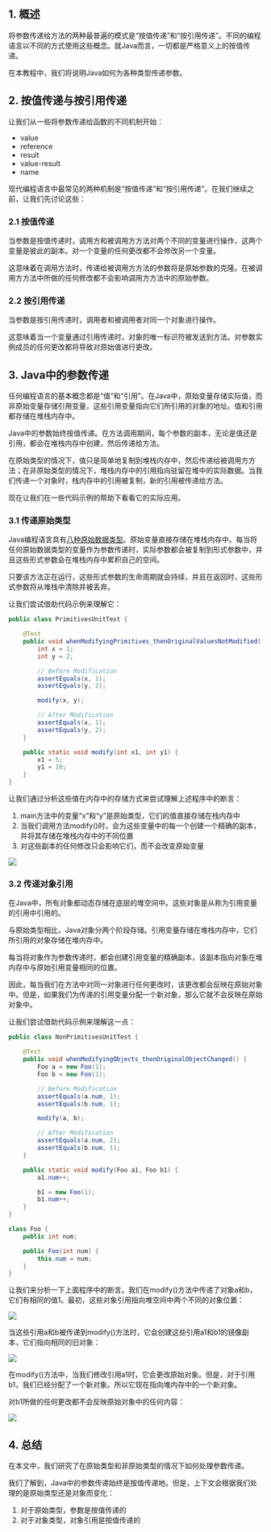 ## 1. 概述

将参数传递给方法的两种最普遍的模式是“按值传递”和“按引用传递”。不同的编程语言以不同的方式使用这些概念。就Java而言，一切都是严格意义上的按值传递。

在本教程中，我们将说明Java如何为各种类型传递参数。

## 2. 按值传递与按引用传递

让我们从一些将参数传递给函数的不同机制开始：

-   value
-   reference
-   result
-   value-result
-   name

现代编程语言中最常见的两种机制是“按值传递”和“按引用传递”。在我们继续之前，让我们先讨论这些：

### 2.1 按值传递

当参数是按值传递时，调用方和被调用方方法对两个不同的变量进行操作，这两个变量是彼此的副本。对一个变量的任何更改都不会修改另一个变量。

这意味着在调用方法时，传递给被调用方方法的参数将是原始参数的克隆。在被调用方方法中所做的任何修改都不会影响调用方方法中的原始参数。

### 2.2 按引用传递

当参数是按引用传递时，调用者和被调用者对同一个对象进行操作。

这意味着当一个变量通过引用传递时，对象的唯一标识符被发送到方法。对参数实例成员的任何更改都将导致对原始值进行更改。

## 3. Java中的参数传递

任何编程语言的基本概念都是“值”和“引用”。在Java中，原始变量存储实际值，而非原始变量存储引用变量，这些引用变量指向它们所引用的对象的地址。值和引用都存储在堆栈内存中。

Java中的参数始终按值传递。在方法调用期间，每个参数的副本，无论是值还是引用，都会在堆栈内存中创建，然后传递给方法。

在原始类型的情况下，值只是简单地复制到堆栈内存中，然后传递给被调用方方法；在非原始类型的情况下，堆栈内存中的引用指向驻留在堆中的实际数据。当我们传递一个对象时，栈内存中的引用被复制，新的引用被传递给方法。

现在让我们在一些代码示例的帮助下看看它的实际应用。

### 3.1 传递原始类型

Java编程语言具有[八种原始数据类型](https://www.baeldung.com/java-primitives)。原始变量直接存储在堆栈内存中。每当将任何原始数据类型的变量作为参数传递时，实际参数都会被复制到形式参数中，并且这些形式参数会在堆栈内存中累积自己的空间。

只要该方法正在运行，这些形式参数的生命周期就会持续，并且在返回时，这些形式参数将从堆栈中清除并被丢弃。

让我们尝试借助代码示例来理解它：

```java
public class PrimitivesUnitTest {

    @Test
    public void whenModifyingPrimitives_thenOriginalValuesNotModified() {
        int x = 1;
        int y = 2;

        // Before Modification
        assertEquals(x, 1);
        assertEquals(y, 2);

        modify(x, y);

        // After Modification
        assertEquals(x, 1);
        assertEquals(y, 2);
    }

    public static void modify(int x1, int y1) {
        x1 = 5;
        y1 = 10;
    }
}
```

让我们通过分析这些值在内存中的存储方式来尝试理解上述程序中的断言：

1.  main方法中的变量“x”和“y”是原始类型，它们的值直接存储在栈内存中
2.  当我们调用方法modify()时，会为这些变量中的每一个创建一个精确的副本，并将其存储在堆栈内存中的不同位置
3.  对这些副本的任何修改只会影响它们，而不会改变原始变量

<img src="../assets/img.png">

### 3.2 传递对象引用

在Java中，所有对象都动态存储在底层的堆空间中。这些对象是从称为引用变量的引用中引用的。

与原始类型相比，Java对象分两个阶段存储。引用变量存储在堆栈内存中，它们所引用的对象存储在堆内存中。

每当将对象作为参数传递时，都会创建引用变量的精确副本，该副本指向对象在堆内存中与原始引用变量相同的位置。

因此，每当我们在方法中对同一对象进行任何更改时，该更改都会反映在原始对象中。但是，如果我们为传递的引用变量分配一个新对象，那么它就不会反映在原始对象中。

让我们尝试借助代码示例来理解这一点：

```java
public class NonPrimitivesUnitTest {

    @Test
    public void whenModifyingObjects_thenOriginalObjectChanged() {
        Foo a = new Foo(1);
        Foo b = new Foo(1);

        // Before Modification
        assertEquals(a.num, 1);
        assertEquals(b.num, 1);

        modify(a, b);

        // After Modification
        assertEquals(a.num, 2);
        assertEquals(b.num, 1);
    }

    public static void modify(Foo a1, Foo b1) {
        a1.num++;

        b1 = new Foo(1);
        b1.num++;
    }
}

class Foo {
    public int num;

    public Foo(int num) {
        this.num = num;
    }
}
```

让我们来分析一下上面程序中的断言。我们在modify()方法中传递了对象a和b，它们有相同的值1。最初，这些对象引用指向堆空间中两个不同的对象位置：

<img src="../assets/img_1.png">

当这些引用a和b被传递到modify()方法时，它会创建这些引用a1和b1的镜像副本，它们指向相同的旧对象：

<img src="../assets/img_2.png">

在modify()方法中，当我们修改引用a1时，它会更改原始对象。但是，对于引用b1，我们已经分配了一个新对象。所以它现在指向堆内存中的一个新对象。

对b1所做的任何更改都不会反映原始对象中的任何内容：

<img src="../assets/img_3.png">

## 4. 总结

在本文中，我们研究了在原始类型和非原始类型的情况下如何处理参数传递。

我们了解到，Java中的参数传递始终是按值传递地。但是，上下文会根据我们处理的是原始类型还是对象而变化：

1.  对于原始类型，参数是按值传递的
2.  对于对象类型，对象引用是按值传递的
